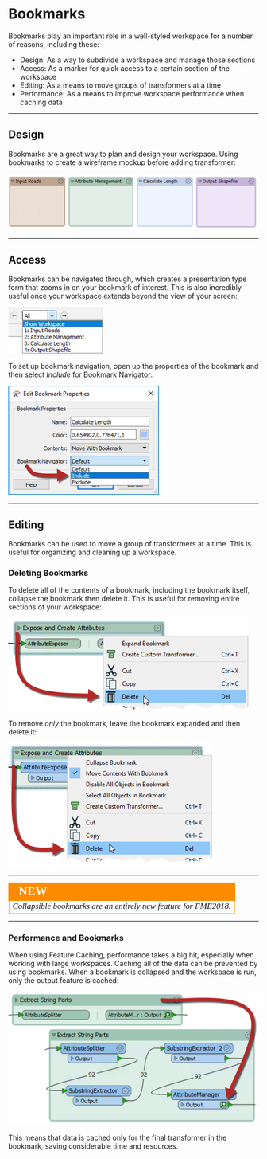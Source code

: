 # Bookmarks 

Bookmarks play an important role in a well-styled workspace for a number of reasons, including these:
- Design: As a way to subdivide a workspace and manage those sections
- Access: As a marker for quick access to a certain section of the workspace
- Editing: As a means to move groups of transformers at a time
- Performance: As a means to improve workspace performance when caching data

---

## Design ##

Bookmarks are a great way to plan and design your workspace. Using bookmarks to create a wireframe mockup before adding transformer:

![](./Images/Img2.058.BookmarkWireframe.png)

---

## Access ##

Bookmarks can be navigated through, which creates a presentation type form that zooms in on your bookmark of interest. This is also incredibly useful once your workspace extends beyond the view of your screen:

![](./Images/Img2.059.BookmarkNavigator.png)

To set up bookmark navigation, open up the properties of the bookmark and then select *Include* for Bookmark Navigator:

![](./Images/Img2.060.BookmarkNavigatorProperties.png)

---

## Editing ##

Bookmarks can be used to move a group of transformers at a time. This is useful for organizing and cleaning up a workspace. 

### Deleting Bookmarks ###

To delete all of the contents of a bookmark, including the bookmark itself, collapse the bookmark then delete it. This is useful for removing entire sections of your workspace:

![](./Images/Img2.061.CollapseDeleteBookmark.png)

To remove *only* the bookmark, leave the bookmark expanded and then delete it:

![](./Images/Img2.062.ExpandDeleteBookmark.png)

---

<!--New Section--> 

<table style="border-spacing: 0px">
<tr>
<td style="vertical-align:middle;background-color:darkorange;border: 2px solid darkorange">
<i class="fa fa-bolt fa-lg fa-pull-left fa-fw" style="color:white;padding-right: 12px;vertical-align:text-top"></i>
<span style="color:white;font-size:x-large;font-weight: bold;font-family:serif">NEW</span>
</td>
</tr>

<tr>
<td style="border: 1px solid darkorange">
<span style="font-family:serif; font-style:italic; font-size:larger">
Collapsible bookmarks are an entirely new feature for FME2018.
</span>
</td>
</tr>
</table>

---

### Performance and Bookmarks ###

When using Feature Caching, performance takes a big hit, especially when working with large workspaces. Caching all of the data can be prevented by using bookmarks. When a bookmark is collapsed and the workspace is run, only the output feature is cached:

![](./Images/Img2.064.CollapseBookmarkCaching.png)

This means that data is cached only for the final transformer in the bookmark, saving considerable time and resources. 






